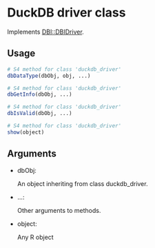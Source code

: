 # DuckDB driver class

Implements
[DBI::DBIDriver](https://dbi.r-dbi.org/reference/DBIDriver-class.html).

## Usage

``` r
# S4 method for class 'duckdb_driver'
dbDataType(dbObj, obj, ...)

# S4 method for class 'duckdb_driver'
dbGetInfo(dbObj, ...)

# S4 method for class 'duckdb_driver'
dbIsValid(dbObj, ...)

# S4 method for class 'duckdb_driver'
show(object)
```

## Arguments

- dbObj:

  An object inheriting from class duckdb_driver.

- ...:

  Other arguments to methods.

- object:

  Any R object
